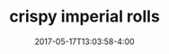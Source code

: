 ---
date: 2017-05-17T13:03:58-4:00
categories:
	- lunch
type: rolls
title: crispy imperial rolls
description: gulf shrimp, pork shoulder
price: 14
---	